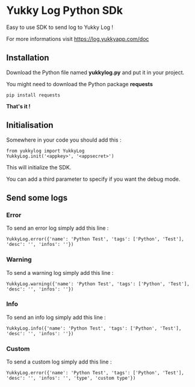 # Yukky Log Python SDk

Easy to use SDK to send log to Yukky Log !

For more informations visit https://log.yukkyapp.com/doc

## Installation

Download the Python file named **yukkylog.py** and put it in your project.

You might need to download the Python package **requests**

```
pip install requests
```

**That's it !**

## Initialisation

Somewhere in your code you should add this :

```
from yukkylog import YukkyLog
YukkyLog.init('<appkey>', '<appsecret>')
```

This will initialize the SDK.

You can add a third parameter to specify if you want the debug mode.

## Send some logs

### Error

To send an error log simply add this line :

```
YukkyLog.error({'name': 'Python Test', 'tags': ['Python', 'Test'], 'desc': '', 'infos': ''})
```

### Warning

To send a warning log simply add this line :

```
YukkyLog.warning({'name': 'Python Test', 'tags': ['Python', 'Test'], 'desc': '', 'infos': ''})
```

### Info

To send an info log simply add this line :

```
YukkyLog.info({'name': 'Python Test', 'tags': ['Python', 'Test'], 'desc': '', 'infos': ''})
```

### Custom

To send a custom log simply add this line :

```
YukkyLog.error({'name': 'Python Test', 'tags': ['Python', 'Test'], 'desc': '', 'infos': '', 'type', 'custom type'})
```
